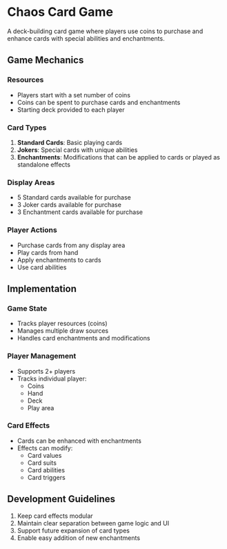 # Chaos Card Game

A deck-building card game where players use coins to purchase and enhance cards with special abilities and enchantments.

## Game Mechanics

### Resources
- Players start with a set number of coins
- Coins can be spent to purchase cards and enchantments
- Starting deck provided to each player

### Card Types
1. **Standard Cards**: Basic playing cards
2. **Jokers**: Special cards with unique abilities
3. **Enchantments**: Modifications that can be applied to cards or played as standalone effects

### Display Areas
- 5 Standard cards available for purchase
- 3 Joker cards available for purchase
- 3 Enchantment cards available for purchase

### Player Actions
- Purchase cards from any display area
- Play cards from hand
- Apply enchantments to cards
- Use card abilities

## Implementation

### Game State
- Tracks player resources (coins)
- Manages multiple draw sources
- Handles card enchantments and modifications

### Player Management
- Supports 2+ players
- Tracks individual player:
  - Coins
  - Hand
  - Deck
  - Play area

### Card Effects
- Cards can be enhanced with enchantments
- Effects can modify:
  - Card values
  - Card suits
  - Card abilities
  - Card triggers

## Development Guidelines
1. Keep card effects modular
2. Maintain clear separation between game logic and UI
3. Support future expansion of card types
4. Enable easy addition of new enchantments 